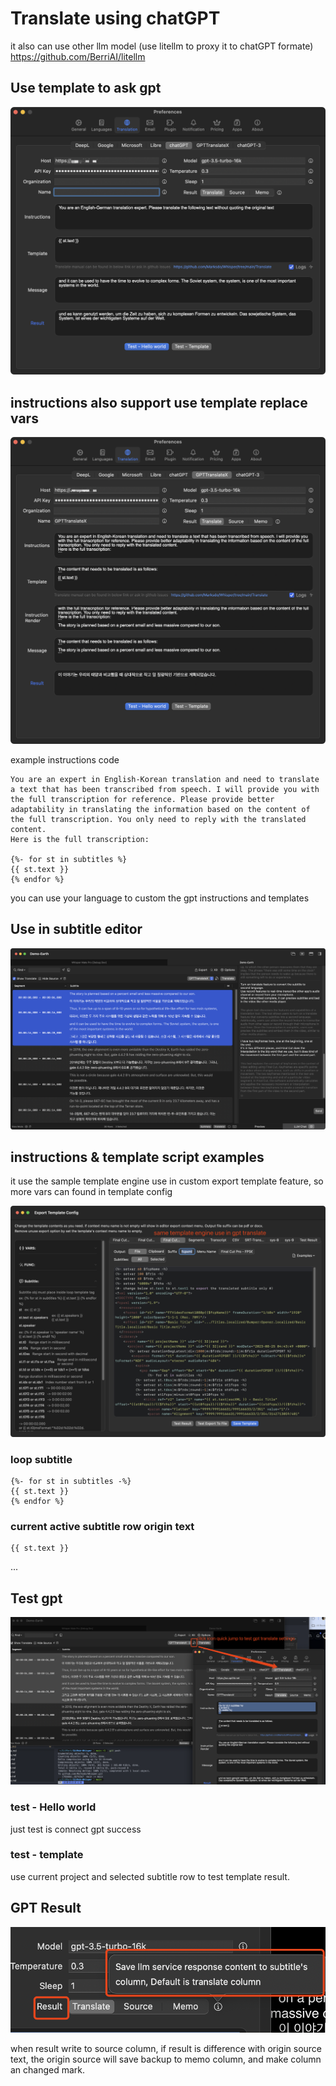 # Translate using chatGPT
it also can use other llm model (use litellm to proxy it to chatGPT formate)
https://github.com/BerriAI/litellm

## Use template to ask gpt

![gpt0](gpt0.png)

## instructions also support use template replace vars

![gpt1](gpt1.png)

example instructions code

```
You are an expert in English-Korean translation and need to translate a text that has been transcribed from speech. I will provide you with the full transcription for reference. Please provide better adaptability in translating the information based on the content of the full transcription. You only need to reply with the translated content. 
Here is the full transcription:

{%- for st in subtitles %}
{{ st.text }}
{% endfor %}

```

you can use your language to custom the gpt instructions and templates

## Use in subtitle editor

![gpt-editor](gpt-editor.png)


## instructions & template script examples
it use the sample template engine use in custom export template feature, so more vars can found in template config

![gpt-template](gpt-template.png)

### loop subtitle
```
{%- for st in subtitles -%}
{{ st.text }}
{% endfor %}
```

### current active subtitle row origin text
```
{{ st.text }}
```

...

## Test gpt 

![gpt-test](gpt-test.png)

### test - Hello world
just test is connect gpt success

### test - template
use current project and selected subtitle row to test template result.


## GPT Result

![gpt-result](gpt-result.png)

when result write to source column, if result is difference with origin source text, the origin source will save backup to memo column, and make column an changed mark.
